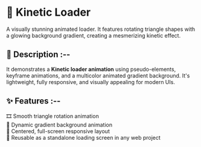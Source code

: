 # 🔄 Kinetic Loader

A visually stunning animated loader. It features rotating triangle shapes with a glowing background gradient, creating a mesmerizing kinetic effect.

## 🌄 Description :--

It demonstrates a **Kinetic loader animation** using pseudo-elements, keyframe animations, and a multicolor animated gradient background. It's lightweight, fully responsive, and visually appealing for modern UIs.

## ✨ Features :--

🎞️ Smooth triangle rotation animation  
🎨 Dynamic gradient background animation  
📱 Centered, full-screen responsive layout  
🧩 Reusable as a standalone loading screen in any web project
